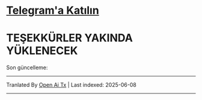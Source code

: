 # [**Telegram'a Katılın**](https://t.me/Offical_Im_kazuha)  
# TEŞEKKÜRLER YAKINDA YÜKLENECEK

Son güncelleme: <!--TIME-->

---

Tranlated By [Open Ai Tx](https://github.com/OpenAiTx/OpenAiTx) | Last indexed: 2025-06-08

---